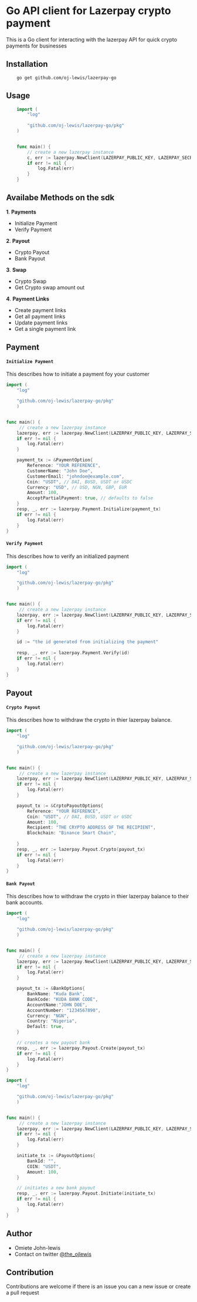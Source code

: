 # Go API client for Lazerpay crypto payment

This is a Go client for interacting with the lazerpay API for quick crypto payments for businesses

## Installation

```shell
    go get github.com/oj-lewis/lazerpay-go
```

## Usage

```Go
    import (
        "log"
        
        "github.com/oj-lewis/lazerpay-go/pkg"
    )


    func main() {
        // create a new lazerpay instance
        c, err := lazerpay.NewClient(LAZERPAY_PUBLIC_KEY, LAZERPAY_SECRET_KEY)
        if err != nil {
            log.Fatal(err)
        }
    }
```

## Availabe Methods on the sdk

**1**. **Payments**
- Initialize Payment
- Verify Payment

**2**. **Payout**
- Crypto Payout 
- Bank Payout

**3**. **Swap**
- Crypto Swap 
- Get Crypto swap amount out

**4**. **Payment Links**
- Create payment links 
- Get all payment links
- Update payment links
- Get a single payment link

## Payment

#### `Initialize Payment`
This describes how to initiate a payment foy your 
customer

```Go
import (
    "log"

    "github.com/oj-lewis/lazerpay-go/pkg"
    )


func main() {
     // create a new lazerpay instance
    lazerpay, err := lazerpay.NewClient(LAZERPAY_PUBLIC_KEY, LAZERPAY_SECRET_KEY)
    if err != nil {
        log.Fatal(err)
    }

    payment_tx := &PaymentOption{
	    Reference: "YOUR REFERENCE", 
	    CustomerName: "John Doe",         	
	    CustomerEmail: "johndoe@example.com",
	    Coin: "USDT", // DAI, BUSD, USDT or USDC
	    Currency: "USD", // USD, NGN, GBP, EUR
	    Amount: 100,
	    AcceptPartialPayment: true, // defaults to false	 	
    } 
    resp, _, err := lazerpay.Payment.Initialize(payment_tx)
    if err != nil {
        log.Fatal(err)
    }
} 
```


#### `Verify Payment`
This describes how to verify an initialized payment

```Go
import (
    "log"

    "github.com/oj-lewis/lazerpay-go/pkg"
    )


func main() {
     // create a new lazerpay instance
    lazerpay, err := lazerpay.NewClient(LAZERPAY_PUBLIC_KEY, LAZERPAY_SECRET_KEY)
    if err != nil {
        log.Fatal(err)
    }

    id := "the id generated from initializing the payment"
    
    resp, _, err := lazerpay.Payment.Verify(id)
    if err != nil {
        log.Fatal(err)
    }
} 
```


## Payout

#### `Crypto Payout`
This describes how to withdraw the crypto in thier lazerpay balance.

```Go
import (
    "log"

    "github.com/oj-lewis/lazerpay-go/pkg"
    )


func main() {
     // create a new lazerpay instance
    lazerpay, err := lazerpay.NewClient(LAZERPAY_PUBLIC_KEY, LAZERPAY_SECRET_KEY)
    if err != nil {
        log.Fatal(err)
    }

    payout_tx := &CrptoPayoutOptions{
	    Reference: "YOUR REFERENCE", 
	    Coin: "USDT", // DAI, BUSD, USDT or USDC
	    Amount: 100,
        Recipient: "THE CRYPTO ADDRESS OF THE RECIPIENT",
        Blockchain: "Binance Smart Chain",
	    	 	
    } 
    resp, _, err := lazerpay.Payout.Crypto(payout_tx)
    if err != nil {
        log.Fatal(err)
    }
} 
```

#### `Bank Payout`
This describes how to withdraw the crypto in thier lazerpay balance to their bank accounts.

```Go
import (
    "log"

    "github.com/oj-lewis/lazerpay-go/pkg"
    )


func main() {
     // create a new lazerpay instance
    lazerpay, err := lazerpay.NewClient(LAZERPAY_PUBLIC_KEY, LAZERPAY_SECRET_KEY)
    if err != nil {
        log.Fatal(err)
    }

    payout_tx := &BankOptions{
	    BankName: "Kuda Bank",
        BankCode: "KUDA BANK CODE",
        AccountName:"JOHN DOE",
        AccountNumber: "1234567890",
        Currency: "NGN",
        Country: "Nigeria",
        Default: true,
    } 

    // creates a new payout bank
    resp, _, err := lazerpay.Payout.Create(payout_tx)
    if err != nil {
        log.Fatal(err)
    }
} 
```
```Go
import (
    "log"

    "github.com/oj-lewis/lazerpay-go/pkg"
    )


func main() {
     // create a new lazerpay instance
    lazerpay, err := lazerpay.NewClient(LAZERPAY_PUBLIC_KEY, LAZERPAY_SECRET_KEY)
    if err != nil {
        log.Fatal(err)
    }

    initiate_tx := &PayoutOptions{
	    BankId: "",
        COIN: "USDT",
        Amount: 100,
    } 

    // initiates a new bank payout
    resp, _, err := lazerpay.Payout.Initiate(initiate_tx)
    if err != nil {
        log.Fatal(err)
    }
} 
```

## Author 

- Omiete John-lewis 
- Contact on twitter [@the_ojlewis](https://twitter.com/the_ojlewis)

## Contribution
Contributions are welcome if there is an issue you can a new issue or create a pull request